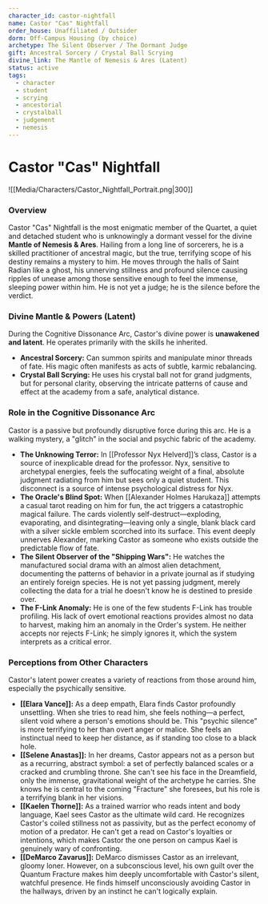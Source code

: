 ```yaml
---
character_id: castor-nightfall
name: Castor "Cas" Nightfall
order_house: Unaffiliated / Outsider
dorm: Off-Campus Housing (by choice)
archetype: The Silent Observer / The Dormant Judge
gift: Ancestral Sorcery / Crystal Ball Scrying
divine_link: The Mantle of Nemesis & Ares (Latent)
status: active
tags:
  - character
  - student
  - scrying
  - ancestorial
  - crystalball
  - judgement
  - nemesis
---
```

# Castor "Cas" Nightfall

![[Media/Characters/Castor_Nightfall_Portrait.png|300]]

### Overview

Castor "Cas" Nightfall is the most enigmatic member of the Quartet, a quiet and detached student who is unknowingly a dormant vessel for the divine **Mantle of Nemesis & Ares**. Hailing from a long line of sorcerers, he is a skilled practitioner of ancestral magic, but the true, terrifying scope of his destiny remains a mystery to him. He moves through the halls of Saint Radian like a ghost, his unnerving stillness and profound silence causing ripples of unease among those sensitive enough to feel the immense, sleeping power within him. He is not yet a judge; he is the silence before the verdict.

### Divine Mantle & Powers (Latent)

During the Cognitive Dissonance Arc, Castor's divine power is **unawakened and latent**. He operates primarily with the skills he inherited.

-   **Ancestral Sorcery:** Can summon spirits and manipulate minor threads of fate. His magic often manifests as acts of subtle, karmic rebalancing.
-   **Crystal Ball Scrying:** He uses his crystal ball not for grand judgments, but for personal clarity, observing the intricate patterns of cause and effect at the academy from a safe, analytical distance.

### Role in the Cognitive Dissonance Arc

Castor is a passive but profoundly disruptive force during this arc. He is a walking mystery, a "glitch" in the social and psychic fabric of the academy.

-   **The Unknowing Terror:** In [[Professor Nyx Helverd]]’s class, Castor is a source of inexplicable dread for the professor. Nyx, sensitive to archetypal energies, feels the suffocating weight of a final, absolute judgment radiating from him but sees only a quiet student. This disconnect is a source of intense psychological distress for Nyx.
-   **The Oracle's Blind Spot:** When [[Alexander Holmes Harukaza]] attempts a casual tarot reading on him for fun, the act triggers a catastrophic magical failure. The cards violently self-destruct—exploding, evaporating, and disintegrating—leaving only a single, blank black card with a silver sickle emblem scorched into its surface. This event deeply unnerves Alexander, marking Castor as someone who exists outside the predictable flow of fate.
-   **The Silent Observer of the "Shipping Wars":** He watches the manufactured social drama with an almost alien detachment, documenting the patterns of behavior in a private journal as if studying an entirely foreign species. He is not yet passing judgment, merely collecting the data for a trial he doesn't know he is destined to preside over.
-   **The F-Link Anomaly:** He is one of the few students F-Link has trouble profiling. His lack of overt emotional reactions provides almost no data to harvest, making him an anomaly in the Order's system. He neither accepts nor rejects F-Link; he simply ignores it, which the system interprets as a critical error.

### Perceptions from Other Characters

Castor's latent power creates a variety of reactions from those around him, especially the psychically sensitive.

*   **[[Elara Vance]]:** As a deep empath, Elara finds Castor profoundly unsettling. When she tries to read him, she feels nothing—a perfect, silent void where a person's emotions should be. This "psychic silence" is more terrifying to her than overt anger or malice. She feels an instinctual need to keep her distance, as if standing too close to a black hole.
*   **[[Selene Anastas]]:** In her dreams, Castor appears not as a person but as a recurring, abstract symbol: a set of perfectly balanced scales or a cracked and crumbling throne. She can't see his face in the Dreamfield, only the immense, gravitational weight of the archetype he carries. She knows he is central to the coming "Fracture" she foresees, but his role is a terrifying blank in her visions.
*   **[[Kaelen Thorne]]:** As a trained warrior who reads intent and body language, Kael sees Castor as the ultimate wild card. He recognizes Castor's coiled stillness not as passivity, but as the perfect economy of motion of a predator. He can't get a read on Castor's loyalties or intentions, which makes Castor the one person on campus Kael is genuinely wary of confronting.
*   **[[DeMarco Zavarus]]:** DeMarco dismisses Castor as an irrelevant, gloomy loner. However, on a subconscious level, his own guilt over the Quantum Fracture makes him deeply uncomfortable with Castor's silent, watchful presence. He finds himself unconsciously avoiding Castor in the hallways, driven by an instinct he can't logically explain.
